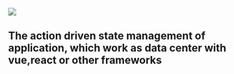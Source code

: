  ![](https://raw.githubusercontent.com/stevenCJC/tunk/master/images/logo.png)  

## The action driven state management of application, which work as data center with vue,react or other frameworks


  

